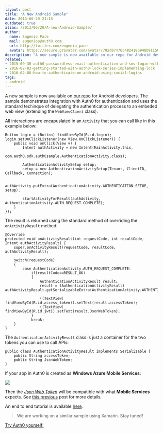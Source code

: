 ```yaml
---
layout: post
title: "A New Android Sample"
date: 2013-06-20 21:18
outdated: true
alias: /2013/06/20/A-new-Android-Sample/
author:
  name: Eugenio Pace
  mail: eugeniop@auth0.com
  url: http://twitter.com/eugenio_pace
  avatar: https://secure.gravatar.com/avatar/702d07476c482418b948b911504137a5?s=60
description: "A new sample is now available on our repo for Android developers. The sample demonstrates integration with Auth0 for authentication"
related:
- 2015-09-30-auth0-passwordless-email-authentication-and-sms-login-without-passwords
- 2016-02-03-getting-started-with-auth0-lock-series-implementing-lock
- 2016-02-08-how-to-authenticate-on-android-using-social-logins
tags:
- android
---
```


A new sample is now available on [our repo](https://github.com/auth0/Auth0-Android-Sample) for Android developers. The sample demonstrates integration with Auth0 for authentication and uses the standard techinque of delegating the authentication process to an embeded web view (extending the `WebViewClient` class).

All interactions are encapuslated in an `Activity` that you can call like in this example below:

    Button login = (Button) findViewById(R.id.login);
    login.setOnClickListener(new View.OnClickListener() {
        public void onClick(View v) {
            Intent authActivity = new Intent(MainActivity.this,
                    com.auth0.sdk.auth0sample.AuthenticationActivity.class);

            AuthenticationActivitySetup setup;
            setup = new AuthenticationActivitySetup(Tenant, ClientID, Callback, Connection);

            authActivity.putExtra(AuthenticationActivity.AUTHENTICATION_SETUP, setup);

            startActivityForResult(authActivity, AuthenticationActivity.AUTH_REQUEST_COMPLETE);
        }
    });

<!-- more -->

The result is returned using the standard method of overriding the `onActivityResult` method:

    @Override
    protected void onActivityResult(int requestCode, int resultCode, Intent authActivityResult) {
        super.onActivityResult(requestCode, resultCode, authActivityResult);

        switch(requestCode)
        {
            case AuthenticationActivity.AUTH_REQUEST_COMPLETE:
                if(resultCode==RESULT_OK)
                {
                    AuthenticationActivityResult result;
                    result = (AuthenticationActivityResult) authActivityResult.getSerializableExtra(AuthenticationActivity.AUTHENTICATION_RESULT);

                    ((TextView) findViewById(R.id.access_token)).setText(result.accessToken);
                    ((TextView) findViewById(R.id.jwt)).setText(result.JsonWebToken);
                }
                break;
        }
    }

The `AuthenticationActivityResult` class is just a container for the two tokens you can use to call APIs:

    public class AuthenticationActivityResult implements Serializable {
        public String accessToken;
        public String JsonWebToken;
    }

If your app in Auth0 is created as __Windows Azure Mobile Services__:

![](https://puu.sh/3kCLH.png)

Then the [_Json Web Token_](https://auth0.com/learn/json-web-tokens/) will be compatible with what __Mobile Services__ expects. See [this previous](http://blog.auth0.com/2013/03/17/Authenticate-Azure-Mobile-Services-apps-with-Everything-using-Auth0/) post for more details.

An end to end tutorial is available [here](https://docs.auth0.com/android-tutorial).

> We are working on a similar sample using Xamarin. Stay tuned!

[Try Auth0 yourself!](http://developers.auth0.com)
